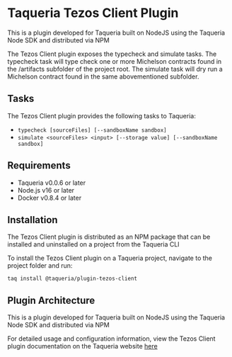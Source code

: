 # Taqueria Tezos Client Plugin

This is a plugin developed for Taqueria built on NodeJS using the Taqueria Node SDK and distributed via NPM

The Tezos Client plugin exposes the typecheck and simulate tasks. The typecheck task will type check one or more Michelson contracts found in the /artifacts subfolder of the project root. The simulate task will dry run a Michelson contract found in the same abovementioned subfolder.

## Tasks

The Tezos Client plugin provides the following tasks to Taqueria:
- `typecheck [sourceFiles] [--sandboxName sandbox]`
- `simulate <sourceFiles> <input> [--storage value] [--sandboxName sandbox]`

## Requirements

- Taqueria v0.0.6 or later
- Node.js v16 or later
- Docker v0.8.4 or later

## Installation

The Tezos Client plugin is distributed as an NPM package that can be installed and uninstalled on a project from the Taqueria CLI

To install the Tezos Client plugin on a Taqueria project, navigate to the project folder and run:
```shell
taq install @taqueria/plugin-tezos-client
```

## Plugin Architecture

This is a plugin developed for Taqueria built on NodeJS using the Taqueria Node SDK and distributed via NPM

For detailed usage and configuration information, view the Tezos Client plugin documentation on the Taqueria website [here](https://taqueria.io/docs/plugins/plugin-tezos-client) 